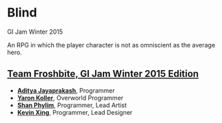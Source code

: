 # Blind
GI Jam Winter 2015

An RPG in which the player character is not as omniscient as the average hero.

## [Team Froshbite, GI Jam Winter 2015 Edition](https://github.com/orgs/FroshBite/teams/gi-jam-winter-2015)

* [**Aditya Jayaprakash**](https://github.com/adijp), Programmer
* [**Yaron Koller**](https://github.com/yaronkoller), Overworld Programmer
* [**Shan Phylim**](https://github.com/shanpls), Programmer, Lead Artist
* [**Kevin Xing**](http://github.com/ggkevinxing), Programmer, Lead Designer
